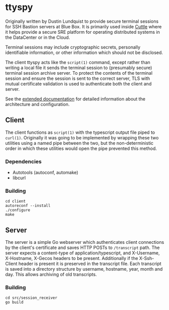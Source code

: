 # ttyspy

Originally written by Dustin Lundquist to provide secure terminal sessions for
SSH Bastion servers at Blue Box.  It is primarily used inside
[Cuttle](https://github.com/IBM/cuttle) where it helps provide a secure SRE
platform for operating distributed systems in the DataCenter or in the Cloud.

Terminal sessions may include cryptographic secrets, personally identifiable
information, or other information which should not be disclosed.

The client ttyspy acts like the `script(1)` command, except rather than writing a
local file it sends the terminal session to (presumably secure) terminal
session archive server. To protect the contents of the terminal session and
ensure the session is sent to the correct server, TLS with mutual certificate
validation is used to authenticate both the client and server.

See the [extended documentation](doc/ttyspy.md) for detailed information about
the architecture and configuration.

## Client

The client functions as `script(1)` with the typescript output file piped to
`curl(1)`. Originally it was going to be implemented by wrapping these two
utilities using a named pipe between the two, but the non-deterministic order
in which these utilities would open the pipe prevented this method.

### Dependencies

* Autotools (autoconf, automake)
* libcurl

### Building

```
cd client
autoreconf --install
./configure
make
```

## Server

The server is a simple Go webserver which authenticates client connections by
the client's certificate and saves HTTP POSTs to `/transcript` path. The server
expects a content-type of application/typescript, and X-Username, X-Hostname,
X-Gecos headers to be present. Additionally if the X-Ssh-Client header is
present it is preserved in the transcript file. Each transcript is saved into a
directory structure by username, hostname, year, month and day. This allows
archiving of old transcripts.

### Building

```
cd src/session_receiver
go build
```

